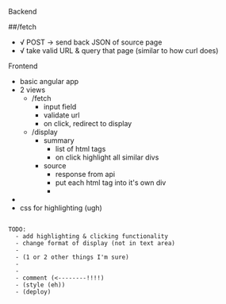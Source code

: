 Backend

##/fetch
  - √ POST -> send back JSON of source page
  - √ take valid URL & query that page (similar to how curl does)

Frontend
  - basic angular app
  - 2 views
    - /fetch
      - input field
      - validate url
      - on click, redirect to display
    - /display
      - summary
        - list of html tags
        - on click highlight all similar divs
      - source
        - response from api
        - put each html tag into it's own div
        - 
  - 
  - css for highlighting (ugh)

~~~~~~~~~~~~~~

TODO:
  - add highlighting & clicking functionality
  - change format of display (not in text area)
  - 
  - (1 or 2 other things I'm sure)
  - 
  - 
  - comment (<--------!!!!)
  - (style (eh))
  - (deploy)
